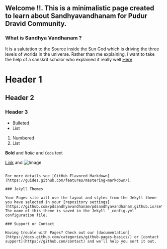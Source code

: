 ## Welcome !!. This is a minimalistic page created to learn about Sandhyavandhanam for Pudur Dravid Community. 

### What is Sandhya Vandhanam ? 

It is a salutation to the Source inside the Sun God which is driving the three levels of worlds in the universe. Rather than me explaining, I want to take the help of a sanskrit scholor who explained it really well [Here](https://youtu.be/KNavIyIBHTI)

# Header 1
## Header 2
### Header 3

- Bulleted
- List

1. Numbered
2. List

**Bold** and _Italic_ and `Code` text

[Link](url) and ![Image](src)
```

For more details see [GitHub Flavored Markdown](https://guides.github.com/features/mastering-markdown/).

### Jekyll Themes

Your Pages site will use the layout and styles from the Jekyll theme you have selected in your [repository settings](https://github.com/pdsandhyavandhanam/pdsandhyavandhanam.github.io/settings). The name of this theme is saved in the Jekyll `_config.yml` configuration file.

### Support or Contact

Having trouble with Pages? Check out our [documentation](https://docs.github.com/categories/github-pages-basics/) or [contact support](https://github.com/contact) and we’ll help you sort it out.
